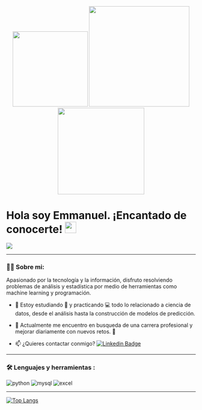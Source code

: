 <div id="header" align="center">
  <img decoding="async" src="https://user-images.githubusercontent.com/74038190/235224431-e8c8c12e-6826-47f1-89fb-2ddad83b3abf.gif" width="200"/>
  
  <img decoding="async" src="https://user-images.githubusercontent.com/74038190/212748830-4c709398-a386-4761-84d7-9e10b98fbe6e.gif" width="267"/>

  <img decoding="async" src="https://user-images.githubusercontent.com/74038190/229223263-cf2e4b07-2615-4f87-9c38-e37600f8381a.gif" width="230"/>

</div>


<h1>
  Hola soy Emmanuel. ¡Encantado de conocerte!
  <img decoding="async" src="https://media.giphy.com/media/hvRJCLFzcasrR4ia7z/giphy.gif" width="30px"/>
</h1>

[![](https://img.shields.io/badge/LinkedIn-0077B5?style=for-the-badge&logo=linkedin&logoColor=white)](https://www.linkedin.com/in/emmanuel-palacios-34534a20a/)

---
<div id="header" align="left">

### :man_technologist: Sobre mi:

Apasionado por la tecnología y la información, disfruto resolviendo problemas de análisis y estadística por medio de herramientas como machine learning y programación. 

* :seedling: Estoy estudiando :blue_book: y practicando :computer: todo lo relacionado a ciencia de datos, desde el análisis hasta la construcción de modelos de predicción.

* :telescope: Actualmente me encuentro en busqueda de una carrera profesional y mejorar diariamente con nuevos retos. :muscle:

* :mailbox: ¿Quieres contactar conmigo? [![Linkedin Badge](https://img.shields.io/badge/-Emmanuel-blue?style=flat&logo=Linkedin&logoColor=white)](https://www.linkedin.com/in/emmanuel-palacios-34534a20a/)

---

### :hammer_and_wrench: Lenguajes y herramientas :

<div id="header" align="left">
    <img decoding="async" src="https://img.shields.io/badge/Python-3776AB?style=for-the-badge&logo=python&logoColor=white" alt="python"/>
  </a>
    <img decoding="async" src="https://img.shields.io/badge/MySQL-6DB33F?style=for-the-badge&logo=mysql&logoColor=white" alt="mysql"/>
  </a>
 <img decoding="async" src="https://img.shields.io/badge/Microsoft_Excel-217346?style=for-the-badge&logo=microsoft-excel&logoColor=white" alt="excel"/>
  </a>
</div>

---

[![Top Langs](https://github-readme-stats.vercel.app/api/top-langs/?username=EmmanuelPNava&layout=compact&theme=vision-friendly-dark)](https://github.com/anuraghazra/github-readme-stats)
